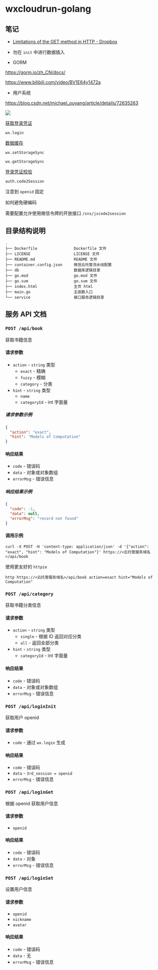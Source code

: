 # wxcloudrun-golang



## 笔记

- [Limitations of the GET method in HTTP - Dropbox](https://dropbox.tech/developers/limitations-of-the-get-method-in-http)



- 勿在 `init` 中进行数据插入



- GORM

https://gorm.io/zh_CN/docs/

https://www.bilibili.com/video/BV1E64y1472a



- 用户系统

https://blog.csdn.net/michael_ouyang/article/details/72635263

![](https://res.wx.qq.com/wxdoc/dist/assets/img/api-login.2fcc9f35.jpg)



<u>获取登录凭证</u>

`wx.login`



<u>数据缓存</u>

`wx.setStorageSync` 

`wx.getStorageSync`



<u>登录凭证校验</u>

`auth.code2Session`

注意到 `openid` 固定

如何避免硬编码

需要配置允许使用微信令牌的开放接口 `/sns/jscode2session`



## 目录结构说明

~~~
.
├── Dockerfile                Dockerfile 文件
├── LICENSE                   LICENSE 文件
├── README.md                 README 文件
├── container.config.json     微信云托管流水线配置
├── db                        数据库逻辑目录
├── go.mod                    go.mod 文件
├── go.sum                    go.sum 文件
├── index.html                主页 html 
├── main.go                   主函数入口
└── service                   接口服务逻辑目录
~~~



## 服务 API 文档

### `POST /api/book`

获取书籍信息

#### 请求参数

- `action` - `string` 类型
  - `exact` - 精确
  - `fuzzy` - 模糊
  - `category` - 分类
- `hint` - `string` 类型
  - `name`
  - `categoryId` - int 字面量

##### 请求参数示例

```json
{
  "action": "exact",
  "hint": "Models of Computation"
}
```

#### 响应结果

- `code` - 错误码
- `data` - 对象或对象数组
- `errorMsg` - 错误信息

##### 响应结果示例

```json
{
  "code": -1,
  "data": null,
  "errorMsg": "record not found"
}
```

#### 调用示例

```
curl -X POST -H 'content-type: application/json' -d '{"action": "exact", "hint": "Models of Computation"}' https://<云托管服务域名>/api/book
```

使用更友好的 `httpie`

```
http https://<云托管服务域名>/api/book action=exact hint="Models of Computation"
```

### `POST /api/category`

获取书籍分类信息

#### 请求参数

- `action` - `string` 类型
  - `single` - 根据 ID 返回对应分类
  - `all` - 返回全部分类
- `hint` - `string` 类型
  - `categoryId` - int 字面量

#### 响应结果

- `code` - 错误码
- `data` - 对象或对象数组
- `errorMsg` - 错误信息

### `POST /api/loginInit`

获取用户 openid

#### 请求参数

- `code` - 通过 `wx.login` 生成

#### 响应结果

- `code` - 错误码
- `data` - `3rd_session = openid`
- `errorMsg` - 错误信息

### `POST /api/loginGet`

根据 openid 获取用户信息

#### 请求参数

- `openid`

#### 响应结果

- `code` - 错误码
- `data` - 对象
- `errorMsg` - 错误信息

### `POST /api/loginSet`

设置用户信息

#### 请求参数

- `openid`
- `nickname`
- `avatar`

#### 响应结果

- `code` - 错误码
- `data` - 无
- `errorMsg` - 错误信息